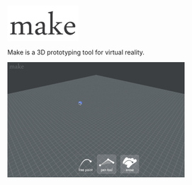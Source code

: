 ![alt tag](/Misc/make.png?raw=true)

Make is a 3D prototyping tool for virtual reality. 

<img src="/Misc/progress.gif" width=400px>
